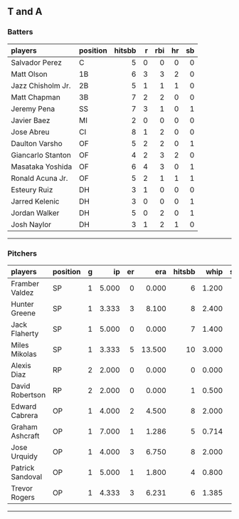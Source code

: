 ## T and A

### Batters

 
|players           |position | hitsbb|  r| rbi| hr| sb| 
|:-----------------|:--------|------:|--:|---:|--:|--:| 
|Salvador Perez    |C        |      5|  0|   0|  0|  0| 
|Matt Olson        |1B       |      6|  3|   3|  2|  0| 
|Jazz Chisholm Jr. |2B       |      5|  1|   1|  1|  0| 
|Matt Chapman      |3B       |      7|  2|   2|  0|  0| 
|Jeremy Pena       |SS       |      7|  3|   1|  0|  1| 
|Javier Baez       |MI       |      2|  0|   0|  0|  0| 
|Jose Abreu        |CI       |      8|  1|   2|  0|  0| 
|Daulton Varsho    |OF       |      5|  2|   2|  0|  1| 
|Giancarlo Stanton |OF       |      4|  2|   3|  2|  0| 
|Masataka Yoshida  |OF       |      6|  4|   3|  0|  1| 
|Ronald Acuna Jr.  |OF       |      5|  2|   1|  1|  1| 
|Esteury Ruiz      |DH       |      3|  1|   0|  0|  0| 
|Jarred Kelenic    |DH       |      3|  0|   0|  0|  1| 
|Jordan Walker     |DH       |      5|  0|   2|  0|  1| 
|Josh Naylor       |DH       |      3|  1|   2|  1|  0| 

* * *

### Pitchers

 
|players          |position |  g|    ip| er|    era| hitsbb|  whip| so|  w| sv| 
|:----------------|:--------|--:|-----:|--:|------:|------:|-----:|--:|--:|--:| 
|Framber Valdez   |SP       |  1| 5.000|  0|  0.000|      6| 1.200|  4|  0|  0| 
|Hunter Greene    |SP       |  1| 3.333|  3|  8.100|      8| 2.400|  8|  0|  0| 
|Jack Flaherty    |SP       |  1| 5.000|  0|  0.000|      7| 1.400|  4|  1|  0| 
|Miles Mikolas    |SP       |  1| 3.333|  5| 13.500|     10| 3.000|  6|  0|  0| 
|Alexis Diaz      |RP       |  2| 2.000|  0|  0.000|      0| 0.000|  3|  0|  1| 
|David Robertson  |RP       |  2| 2.000|  0|  0.000|      1| 0.500|  3|  0|  1| 
|Edward Cabrera   |OP       |  1| 4.000|  2|  4.500|      8| 2.000|  2|  0|  0| 
|Graham Ashcraft  |OP       |  1| 7.000|  1|  1.286|      5| 0.714|  6|  1|  0| 
|Jose Urquidy     |OP       |  1| 4.000|  3|  6.750|      8| 2.000|  5|  0|  0| 
|Patrick Sandoval |OP       |  1| 5.000|  1|  1.800|      4| 0.800|  2|  1|  0| 
|Trevor Rogers    |OP       |  1| 4.333|  3|  6.231|      6| 1.385|  4|  0|  0| 


* * *


